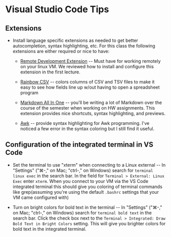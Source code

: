 
# Visual Studio Code Tips

## Extensions

* Install language specific extensions as needed to get better autocompletion, syntax highlighting, etc. For this class the following extensions are either required or nice to have:

  * [Remote Development Extension](https://marketplace.visualstudio.com/items?itemName=ms-vscode-remote.vscode-remote-extensionpack) -- Must have for working remotely on your linux VM.  We reviewed how to install and configure this extension in the first lecture.

  * [Rainbow CSV](https://marketplace.visualstudio.com/items?itemName=mechatroner.rainbow-csv) -- colors columns of CSV and TSV files to make it easy to see how fields line up w/out having to open a spreadsheet program

  * [Markdown All In One](https://marketplace.visualstudio.com/items?itemName=yzhang.markdown-all-in-one) -- you'll be writing a lot of Markdown over the course of the semester  when working on HW assignments. This extension provides nice shortcuts, syntax highlighting, and previews.

  * [Awk](https://marketplace.visualstudio.com/items?itemName=luggage66.AWK) -- provide syntax highlighting for Awk programming. I've noticed a few error in the syntax coloring but I still find it useful.


## Configuration of the integrated terminal in VS Code

* Set the terminal to use "xterm" when connecting to a Linux external -- In "Settings" ("⌘-," on Mac; "ctrl-," on Windows)  search for `terminal linux exec` in the search bar. In the field for `Terminal > External: Linux Exec` enter `xterm`.  When you connect to your VM via the VS Code integrated terminal this should give you coloring of terminal commands like grep(assuming you're using the default `.bashrc` settings that your VM came configured with)

* Turn on bright colors for bold text in the terminal -- In "Settings" ("⌘-," on Mac; "ctrl-," on Windows)  search for `terminal bold text` in the search bar. Click the check box next to the `Terminal > Integrated: Draw Bold Text in Bright Colors` setting.  This will give you brighter colors for bold text in the integrated terminal.

